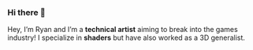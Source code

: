 ### Hi there 👋

Hey, I’m Ryan and I’m a **technical artist** aiming to break into the games industry! I specialize in **shaders** but have also worked as a 3D generalist.

  [issues]:    https://github.com/grantwinney/BlogCodeSamples/issues
  [pulls]:     https://github.com/grantwinney/BlogCodeSamples/pulls

<!--
**DataIsGone/DataIsGone** is a ✨ _special_ ✨ repository because its `README.md` (this file) appears on your GitHub profile.

Here are some ideas to get you started:

- 🔭 I’m currently working on ...
- 🌱 I’m currently learning ...
- 👯 I’m looking to collaborate on ...
- 🤔 I’m looking for help with ...
- 💬 Ask me about ...
- 📫 How to reach me: ...
- 😄 Pronouns: ...
- ⚡ Fun fact: ...
-->
